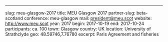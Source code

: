 ---
slug: meu-glasgow-2017
title: MEU Glasgow 2017
partner-slug: beta-scotland
conference: meu-glasgow
mail: president@meu.scot
website: http://www.meu.scot
year: 2017
begin: 2017-10-19
end: 2017-10-24
participants: ca. 100
town: Glasgow
country: UK
location: University of Strathclyde
geo: 48.59746,7.76780
excerpt: Paris Agreement and fisheries
